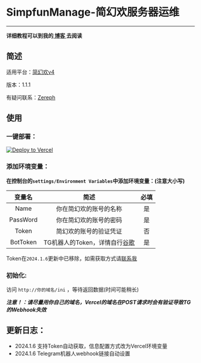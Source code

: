 # SimpfunManage-简幻欢服务器运维

---

**详细教程可以到我的[ 博客 ](https://blog.zereph.online/archives/1702112813409)去阅读**

## 简述
适用平台：[简幻欢v4](https://simpfun.cn/)

版本：1.1.1

有疑问联系：[Zereph](https://t.me/Zereph_Dandre)

## 使用
### 一键部署：

[![Deploy to Vercel](https://vercel.com/button)](https://vercel.com/import/project?template=https://github.com/ZerephD/SimpfunManage)

### 添加环境变量：

**在控制台的`settings/Environment Variables`中添加环境变量：(注意大小写)**

|   变量名    |                    简述                     | 必填  |
|:--------:|:-----------------------------------------:|:---:|
|   Name   |                你在简幻欢的账号的名称                |  是  |
| PassWord |                你在简幻欢的账号的密码                |  是  |
|  Token   |                简幻欢的账号的验证凭证                |  否  |
| BotToken | TG机器人的Token，详情自行[谷歌](https://google.com/) |  是  |

Token在`2024.1.6`更新中已移除，如需获取方式请[联系我](https://t.me/Zereph_Dandre)

### 初始化:
访问 `http://你的域名/ini` ，等待返回数据(时间可能稍长)

***注意！：请尽量用你自己的域名，Vercel的域名在POST请求时会有验证导致TG的Webhook失效***

## 更新日志： 
- 2024.1.6 支持Token自动获取，信息配置方式改为Vercel环境变量 
- 2024.1.6 Telegram机器人webhook链接自动设置